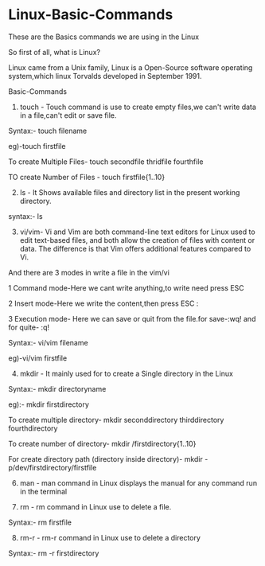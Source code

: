 # Linux-Basic-Commands

These are the Basics commands we are using in the Linux 

So first of all, what is Linux?

Linux came from a Unix family, Linux is a Open-Source software operating system,which linux Torvalds developed in September 1991.

Basic-Commands

1) touch - Touch command is use to create empty files,we can't write data in a file,can't edit or save file.

Syntax:- touch filename

eg)-touch firstfile

To create Multiple Files- touch secondfile thridfile fourthfile

TO create Number of Files - touch firstfile{1..10}

2) ls - It Shows available files and directory list in the present working directory.
   
syntax:- ls
 
3) vi/vim- Vi and Vim are both command-line text editors for Linux used to edit text-based files, and both allow the creation of files with content or data. The difference is that Vim offers additional features compared to Vi.
   
And there are 3 modes in write a file in the vim/vi

1 Command mode-Here we cant write anything,to write need press ESC
   
2 Insert mode-Here we write the content,then press ESC :
 
3 Execution mode- Here we can save or quit from the file.for save-:wq! and for quite- :q!

Syntax:- vi/vim filename

eg)-vi/vim firstfile

4) mkdir - It mainly used for to create a Single directory in the Linux
   
Syntax:- mkdir directoryname

eg):- mkdir firstdirectory

To create multiple directory- mkdir seconddirectory thirddirectory fourthdirectory

To create number of  directory- mkdir /firstdirectory{1..10}

For create directory path (directory inside directory)- mkdir -p/dev/firstdirectory/firstfile

6) man - man command in Linux displays the manual for any command run in the terminal

7) rm - rm command in Linux use to delete a file.
   
Syntax:- rm firstfile 

8) rm-r - rm-r command in Linux use to delete a directory
    
Syntax:- rm -r firstdirectory 
